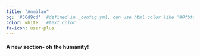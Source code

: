 ```yaml
---
title: "Anmälan"
bg: '#56d9cd'  #defined in _config.yml, can use html color like '#0fbfcf'
color: white   #text color
fa-icon: user-plus
---
```


#### A new section- oh the humanity!